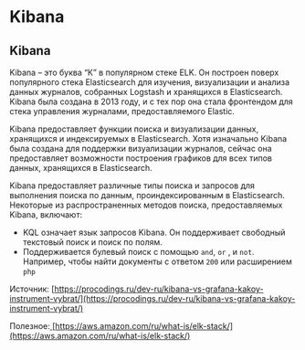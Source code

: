 # Kibana

## Kibana

Kibana – это буква “К” в популярном стеке ELK. Он построен поверх популярного стека Elasticsearch для изучения, визуализации и анализа данных журналов, собранных Logstash и хранящихся в Elasticsearch. Kibana была создана в 2013 году, и с тех пор она стала фронтендом для стека управления журналами, предоставляемого Elastic.

Kibana предоставляет функции поиска и визуализации данных, хранящихся и индексируемых в Elasticsearch. Хотя изначально Kibana была создана для поддержки визуализации журналов, сейчас она предоставляет возможности построения графиков для всех типов данных, хранящихся в Elasticsearch.

Kibana предоставляет различные типы поиска и запросов для выполнения поиска по данным, проиндексированным в Elasticsearch. Некоторые из распространенных методов поиска, предоставляемых Kibana, включают:

* KQL означает язык запросов Kibana. Он поддерживает свободный текстовый поиск и поиск по полям.
* Поддерживается булевый поиск с помощью `and`, `or` , и `not`. Например, чтобы найти документы с ответом `200` или расширением `php`







Источник: [https://procodings.ru/dev-ru/kibana-vs-grafana-kakoy-instrument-vybrat/](https://procodings.ru/dev-ru/kibana-vs-grafana-kakoy-instrument-vybrat/)

Полезное:[ ](https://aws.amazon.com/ru/what-is/elk-stack/)[https://aws.amazon.com/ru/what-is/elk-stack/](https://aws.amazon.com/ru/what-is/elk-stack/)
